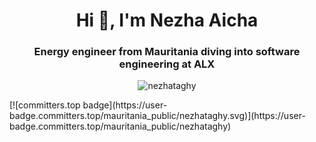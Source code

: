 <h1 align="center">Hi 👋, I'm Nezha Aicha</h1>
<h3 align="center">Energy engineer from Mauritania diving into software engineering at ALX</h3>
<p align="center"> <img src="https://komarev.com/ghpvc/?username=nezhataghy&label=Profile%20views&color=0e75b6&style=flat" alt="nezhataghy" /> </p>
[![committers.top badge](https://user-badge.committers.top/mauritania_public/nezhataghy.svg)](https://user-badge.committers.top/mauritania_public/nezhataghy)

<!--
**nezhataghy/nezhataghy** is a ✨ _special_ ✨ repository because its `README.md` (this file) appears on your GitHub profile.

Here are some ideas to get you started:

- 🔭 I’m currently working on ...
- 🌱 I’m currently learning ...
- 👯 I’m looking to collaborate on ...
- 🤔 I’m looking for help with ...
- 💬 Ask me about ...
- 📫 How to reach me: ...
- 😄 Pronouns: ...
- ⚡ Fun fact: ...
-->
